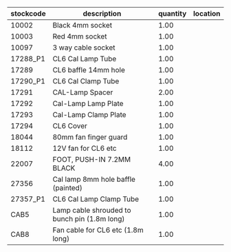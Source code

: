|stockcode|description|quantity|location|
|---------|-----------|--------|--------|
|10002|Black 4mm socket|1.00||
|10003|Red 4mm socket|1.00||
|10097|3 way cable socket|1.00||
|17288_P1|CL6 Cal Lamp Tube|1.00||
|17289|CL6 baffle 14mm hole|1.00||
|17290_P1|CL6 Cal Clamp Tube|1.00||
|17291|CAL-Lamp Spacer|2.00||
|17292|Cal-Lamp Lamp Plate|1.00||
|17293|Cal-Lamp Clamp Plate|1.00||
|17294|CL6 Cover|1.00||
|18044|80mm fan finger guard|1.00||
|18112|12V fan for CL6 etc|1.00||
|22007|FOOT, PUSH-IN 7.2MM  BLACK|4.00||
|27356|Cal lamp 8mm hole baffle (painted)|1.00||
|27357_P1|CL6 Cal Lamp Clamp Tube|1.00||
|CAB5|Lamp cable shrouded to bunch pin (1.8m long)|1.00||
|CAB8|Fan cable for CL6 etc (1.8m long)|1.00||
